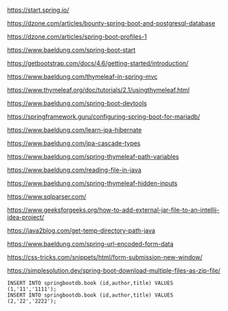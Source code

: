https://start.spring.io/

https://dzone.com/articles/bounty-spring-boot-and-postgresql-database

https://dzone.com/articles/spring-boot-profiles-1

https://www.baeldung.com/spring-boot-start

https://getbootstrap.com/docs/4.6/getting-started/introduction/

https://www.baeldung.com/thymeleaf-in-spring-mvc

https://www.thymeleaf.org/doc/tutorials/2.1/usingthymeleaf.html

https://www.baeldung.com/spring-boot-devtools

https://springframework.guru/configuring-spring-boot-for-mariadb/

https://www.baeldung.com/learn-jpa-hibernate

https://www.baeldung.com/jpa-cascade-types

https://www.baeldung.com/spring-thymeleaf-path-variables

https://www.baeldung.com/reading-file-in-java

https://www.baeldung.com/spring-thymeleaf-hidden-inputs

https://www.sqlparser.com/

https://www.geeksforgeeks.org/how-to-add-external-jar-file-to-an-intellij-idea-project/

https://java2blog.com/get-temp-directory-path-java

https://www.baeldung.com/spring-url-encoded-form-data

https://css-tricks.com/snippets/html/form-submission-new-window/

https://simplesolution.dev/spring-boot-download-multiple-files-as-zip-file/

```
INSERT INTO springbootdb.book (id,author,title) VALUES (1,'11','1111');
INSERT INTO springbootdb.book (id,author,title) VALUES (2,'22','2222');
```
